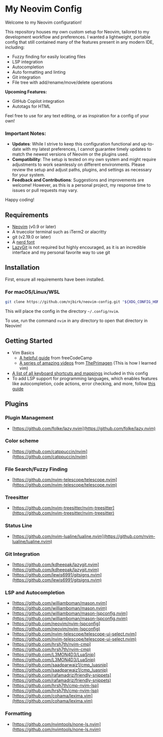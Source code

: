 
# My Neovim Config

Welcome to my Neovim configuration! 

This repository houses my own custom setup for Neovim, tailored to my development workflow and preferences. I wanted a lightweight, portable config that still contained many of the features present in any modern IDE, including:
- Fuzzy finding for easily locating files
- LSP integration
- Autocompletion
- Auto formatting and linting
- Git integration
- File tree with add/rename/move/delete operations

**Upcoming Features:**
- GitHub Copilot integration
- Autotags for HTML

Feel free to use for any text editing, or as inspiration for a config of your own!

### Important Notes:

- **Updates**: While I strive to keep this configuration functional and up-to-date with my latest preferences, I cannot guarantee timely updates to match the newest versions of Neovim or the plugins used.
- **Compatibility**: The setup is tested on my own system and might require adjustments to work seamlessly on different environments. Please review the setup and adjust paths, plugins, and settings as necessary for your system.
- **Feedback and Contributions**: Suggestions and improvements are welcome! However, as this is a personal project, my response time to issues or pull requests may vary.

Happy coding!

## Requirements

- [Neovim](https://github.com/neovim/neovim) (v0.9 or later)
- A truecolor terminal such as iTerm2 or alacritty
- git (v2.19.0 or later)
- A [nerd font](https://www.nerdfonts.com)
- [LazyGit](https://github.com/jesseduffield/lazygit) is not required but highly encouraged, as it is an incredible interface and my personal favorite way to use git

## Installation

First, ensure all requirements have been installed.

### For macOS/Linux/WSL
```sh
git clone https://github.com/njbirk/neovim-config.git "${XDG_CONFIG_HOME:-$HOME/.config}"/nvim
```

This will place the config in the directory `~/.config/nvim`.

To use, run the command `nvim` in any directory to open that directory in Neovim!

## Getting Started

- Vim Basics
    - [A helpful guide](https://www.freecodecamp.org/news/vim-beginners-guide/) from freeCodeCamp
    - [A series of amazing videos](https://www.youtube.com/watch?v=X6AR2RMB5tE&list=PLm323Lc7iSW_wuxqmKx_xxNtJC_hJbQ7R) from [ThePrimagen](https://github.com/ThePrimeagen) (This is how I learned vim)
- [A list of all keyboard shortcuts and mappings](docs/keymaps.md) included in this config
- To add LSP support for programming languages, which enables features like autocompletion, code actions, error checking, and more, follow [this guide](docs/language-setup.md)

## Plugins

### Plugin Management

- [https://github.com/folke/lazy.nvim](https://github.com/folke/lazy.nvim)

### Color scheme

- [https://github.com/catppuccin/nvim](https://github.com/catppuccin/nvim)

### File Search/Fuzzy Finding

- [https://github.com/nvim-telescope/telescope.nvim](https://github.com/nvim-telescope/telescope.nvim)

### Treesitter

- [https://github.com/nvim-treesitter/nvim-treesitter](https://github.com/nvim-treesitter/nvim-treesitter)

### Status Line

- [https://github.com/nvim-lualine/lualine.nvim](https://github.com/nvim-lualine/lualine.nvim)

### Git Integration

- [https://github.com/kdheepak/lazygit.nvim](https://github.com/kdheepak/lazygit.nvim)
- [https://github.com/lewis6991/gitsigns.nvim](https://github.com/lewis6991/gitsigns.nvim)

### LSP and Autocompletion

- [https://github.com/williamboman/mason.nvim](https://github.com/williamboman/mason.nvim)
- [https://github.com/williamboman/mason-lspconfig.nvim](https://github.com/williamboman/mason-lspconfig.nvim)
- [https://github.com/neovim/nvim-lspconfig](https://github.com/neovim/nvim-lspconfig)
- [https://github.com/nvim-telescope/telescope-ui-select.nvim](https://github.com/nvim-telescope/telescope-ui-select.nvim)
- [https://github.com/hrsh7th/nvim-cmp](https://github.com/hrsh7th/nvim-cmp)
- [https://github.com/L3MON4D3/LuaSnip](https://github.com/L3MON4D3/LuaSnip)
- [https://github.com/saadparwaiz1/cmp_luasnip](https://github.com/saadparwaiz1/cmp_luasnip)
- [https://github.com/rafamadriz/friendly-snippets](https://github.com/rafamadriz/friendly-snippets)
- [https://github.com/hrsh7th/cmp-nvim-lsp](https://github.com/hrsh7th/cmp-nvim-lsp)
- [https://github.com/cohama/lexima.vim](https://github.com/cohama/lexima.vim)

### Formatting

- [https://github.com/nvimtools/none-ls.nvim](https://github.com/nvimtools/none-ls.nvim)
